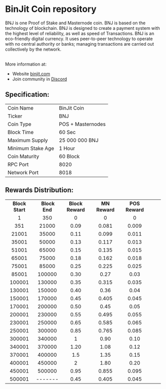 <h1>BinJit Coin repository</h1>
<p> BNJ is one Proof of Stake and Masternode coin. BNJ is based on the technology of blockchain. BNJ is designed to create a payment system with the highest level of reliability, as well as speed of Transactions. 
BNJ is an eco-friendly digital currency. It uses peer-to-peer technology to operate with no central authority or banks; managing transactions are carried out collectively by the network.

 <br> More information at: <br>
 - Website [binjit.com](http://binjitcoin.com/) 
 - Join community in [Discord](https://discord.gg/XCxF2MAEUT) 
   
<h2><strong>Specification:</strong></h2>
<table>
<tbody>
<tr>
<td>Coin Name</td>
<td>BinJit Coin</td>
</tr>
<tr>
<td>Ticker</td>
<td>BNJ</td>
</tr>
<tr>
<td>Coin Type</td>
<td>POS + Masternodes</td>
</tr>
<tr>
<td>Block Time</td>
<td>60 Sec</td>
</tr>
<tr>
<td>Maximum Supply</td>
<td>25 000 000 BNJ</td>
</tr>
<tr>
<td>Minimum Stake Age</td>
<td>1 Hour</td>
</tr>
<tr>
<td>Coin Maturity</td>
<td>60 Block</td>
</tr>
<tr>
<td>RPC Port</td>
<td>8020</td>
</tr>
<tr>
<td>Network Port</td>
<td>8018</td>
</tr>
</tbody>
</table>
<h2><strong>Rewards Distribution:</strong></h2>
<table border="0" width="604" cellspacing="0" cellpadding="0"><colgroup><col width="26" /><col width="106" /><col width="98" /><col width="126" /><col width="130" /><col width="118" /></colgroup>
<tbody>
<tr>
<td class="xl65" style="width: 104px; text-align: center;"><strong>Block Start</strong></td>
<td class="xl65" style="width: 96px; text-align: center;">&nbsp;<strong>Block End</strong></td>
<td class="xl65" style="width: 123px; text-align: center;"><strong>Block Reward</strong></td>
<td class="xl65" style="width: 127px; text-align: center;"><strong>MN Reward</strong></td>
<td class="xl66" style="width: 116px; text-align: center;"><strong>POS Reward</strong></td>
</tr>
<tr>
<td class="xl67" style="width: 104px; text-align: center;">1</td>
<td class="xl67" style="width: 96px; text-align: center;">350</td>
<td class="xl67" style="width: 123px; text-align: center;">0</td>
<td class="xl68" style="width: 127px; text-align: center;">0</td>
<td class="xl69" style="width: 116px; text-align: center;">0</td>
</tr>
<tr>
<td class="xl67" style="width: 104px; text-align: center;">351</td>
<td class="xl67" style="width: 96px; text-align: center;">21000</td>
<td class="xl67" style="width: 123px; text-align: center;">0.09</td>
<td class="xl68" style="width: 127px; text-align: center;">0.081</td>
<td class="xl69" style="width: 116px; text-align: center;">0.009</td>
</tr>
<tr>
<td class="xl67" style="width: 104px; text-align: center;">21001</td>
<td class="xl67" style="width: 96px; text-align: center;">35000</td>
<td class="xl67" style="width: 123px; text-align: center;">0.11</td>
<td class="xl68" style="width: 127px; text-align: center;">0.099</td>
<td class="xl69" style="width: 116px; text-align: center;">0.011</td>
</tr>
<tr>
<td class="xl67" style="width: 104px; text-align: center;">35001</td>
<td class="xl67" style="width: 96px; text-align: center;">50000</td>
<td class="xl67" style="width: 123px; text-align: center;">0.13</td>
<td class="xl68" style="width: 127px; text-align: center;">0.117</td>
<td class="xl69" style="width: 116px; text-align: center;">0.013</td>
</tr>
<tr>
<td class="xl67" style="width: 104px; text-align: center;">51001</td>
<td class="xl67" style="width: 96px; text-align: center;">65000</td>
<td class="xl67" style="width: 123px; text-align: center;">0.15</td>
<td class="xl68" style="width: 127px; text-align: center;">0.135</td>
<td class="xl69" style="width: 116px; text-align: center;">0.015</td>
</tr>
<tr>
<td class="xl67" style="width: 104px; text-align: center;">65001</td>
<td class="xl67" style="width: 96px; text-align: center;">75000</td>
<td class="xl67" style="width: 123px; text-align: center;">0.18</td>
<td class="xl68" style="width: 127px; text-align: center;">0.162</td>
<td class="xl69" style="width: 116px; text-align: center;">0.018</td>
</tr>
<tr>
<td class="xl67" style="width: 104px; text-align: center;">75001</td>
<td class="xl67" style="width: 96px; text-align: center;">85000</td>
<td class="xl67" style="width: 123px; text-align: center;">0.25</td>
<td class="xl68" style="width: 127px; text-align: center;">0.225</td>
<td class="xl69" style="width: 116px; text-align: center;">0.025</td>
</tr>
<tr>
<td class="xl67" style="width: 104px; text-align: center;">85001</td>
<td class="xl67" style="width: 96px; text-align: center;">100000</td>
<td class="xl67" style="width: 123px; text-align: center;">0.30</td>
<td class="xl68" style="width: 127px; text-align: center;">0.27</td>
<td class="xl69" style="width: 116px; text-align: center;">0.03</td>
</tr>
<tr>
<td class="xl67" style="width: 104px; text-align: center;">100001</td>
<td class="xl67" style="width: 96px; text-align: center;">130000</td>
<td class="xl67" style="width: 123px; text-align: center;">0.35</td>
<td class="xl68" style="width: 127px; text-align: center;">0.315</td>
<td class="xl69" style="width: 116px; text-align: center;">0.035</td>
</tr>
<tr>
<td class="xl67" style="width: 104px; text-align: center;">130001</td>
<td class="xl67" style="width: 96px; text-align: center;">150000</td>
<td class="xl67" style="width: 123px; text-align: center;">0.40</td>
<td class="xl68" style="width: 127px; text-align: center;">0.36</td>
<td class="xl69" style="width: 116px; text-align: center;">0.04</td>
</tr>
<tr>
<td class="xl67" style="width: 104px; text-align: center;">150001</td>
<td class="xl67" style="width: 96px; text-align: center;">170000</td>
<td class="xl67" style="width: 123px; text-align: center;">0.45</td>
<td class="xl68" style="width: 127px; text-align: center;">0.405</td>
<td class="xl69" style="width: 116px; text-align: center;">0.045</td>
</tr>
<tr>
<td class="xl67" style="width: 104px; text-align: center;">170001</td>
<td class="xl67" style="width: 96px; text-align: center;">200000</td>
<td class="xl67" style="width: 123px; text-align: center;">0.50</td>
<td class="xl68" style="width: 127px; text-align: center;">0.45</td>
<td class="xl69" style="width: 116px; text-align: center;">0.05</td>
</tr>
<tr>
<td class="xl67" style="width: 104px; text-align: center;">200001</td>
<td class="xl67" style="width: 96px; text-align: center;">230000</td>
<td class="xl67" style="width: 123px; text-align: center;">0.55</td>
<td class="xl68" style="width: 127px; text-align: center;">0.495</td>
<td class="xl69" style="width: 116px; text-align: center;">0.055</td>
</tr>
<tr>
<td class="xl67" style="width: 104px; text-align: center;">230001</td>
<td class="xl67" style="width: 96px; text-align: center;">250000</td>
<td class="xl67" style="width: 123px; text-align: center;">0.65</td>
<td class="xl68" style="width: 127px; text-align: center;">0.585</td>
<td class="xl69" style="width: 116px; text-align: center;">0.065</td>
</tr>
<tr>
<td class="xl67" style="width: 104px; text-align: center;">250001</td>
<td class="xl67" style="width: 96px; text-align: center;">300000</td>
<td class="xl67" style="width: 123px; text-align: center;">0.85</td>
<td class="xl68" style="width: 127px; text-align: center;">0.765</td>
<td class="xl69" style="width: 116px; text-align: center;">0.085</td>
</tr>
<tr>
<td class="xl67" style="width: 104px; text-align: center;">300001</td>
<td class="xl67" style="width: 96px; text-align: center;">340000</td>
<td class="xl67" style="width: 123px; text-align: center;">1</td>
<td class="xl68" style="width: 127px; text-align: center;">0.90</td>
<td class="xl69" style="width: 116px; text-align: center;">0.10</td>
</tr>
<tr>
<td class="xl67" style="width: 104px; text-align: center;">340001</td>
<td class="xl67" style="width: 96px; text-align: center;">370000</td>
<td class="xl67" style="width: 123px; text-align: center;">1.20</td>
<td class="xl68" style="width: 127px; text-align: center;">1.08</td>
<td class="xl69" style="width: 116px; text-align: center;">0.12</td>
</tr>
<tr>
<td class="xl67" style="width: 104px; text-align: center;">370001</td>
<td class="xl67" style="width: 96px; text-align: center;">400000</td>
<td class="xl67" style="width: 123px; text-align: center;">1.5</td>
<td class="xl68" style="width: 127px; text-align: center;">1.35</td>
<td class="xl69" style="width: 116px; text-align: center;">0.15</td>
</tr>
<tr>
<td class="xl67" style="width: 104px; text-align: center;">400001</td>
<td class="xl67" style="width: 96px; text-align: center;">450000</td>
<td class="xl67" style="width: 123px; text-align: center;">2</td>
<td class="xl68" style="width: 127px; text-align: center;">1.80</td>
<td class="xl69" style="width: 116px; text-align: center;">0.20</td>
</tr>
<tr>
<td class="xl67" style="width: 104px; text-align: center;">450001</td>
<td class="xl67" style="width: 96px; text-align: center;">500000</td>
<td class="xl67" style="width: 123px; text-align: center;">0.95</td>
<td class="xl68" style="width: 127px; text-align: center;">0.855</td>
<td class="xl69" style="width: 116px; text-align: center;">0.095</td>
</tr>
<tr>
<td class="xl67" style="width: 104px; text-align: center;">500001</td>
<td class="xl67" style="width: 96px; text-align: center;">-------</td>
<td class="xl67" style="width: 123px; text-align: center;">0.45</td>
<td class="xl68" style="width: 127px; text-align: center;">0.405</td>
<td class="xl69" style="width: 116px; text-align: center;">0.045</td>
</tr>
</tr>
</tbody>
</table>
